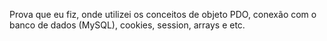 Prova que eu fiz, onde utilizei os conceitos de objeto PDO, conexão com o banco de dados (MySQL), cookies, session, arrays e etc.